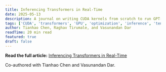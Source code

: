 ```yaml
---
title: Inferencing Transformers in Real-Time
date: 2025-05-13
description: A journal on writing CUDA kernels from scratch to run GPT-2 at almost 70 tokens per second on an A40 GPU, exploring optimization techniques from tensor cores to flash attention.
tags: ['CUDA', 'transformers', 'GPU', 'optimization', 'inference', 'tensor-cores', 'flash-attention']
author: Tianhao Chen, Raghav Tirumale, and Vasunandan Dar
readTime: 20 min read
featured: true
draft: false
---
```


**Read the full article:** [Inferencing Transformers in Real-Time](https://open.substack.com/pub/tianhaochen/p/inferencing-transformers-in-real?r=2qo6u2&utm_campaign=post&utm_medium=web&showWelcomeOnShare=false)

Co-authored with Tianhao Chen and Vasunandan Dar.
